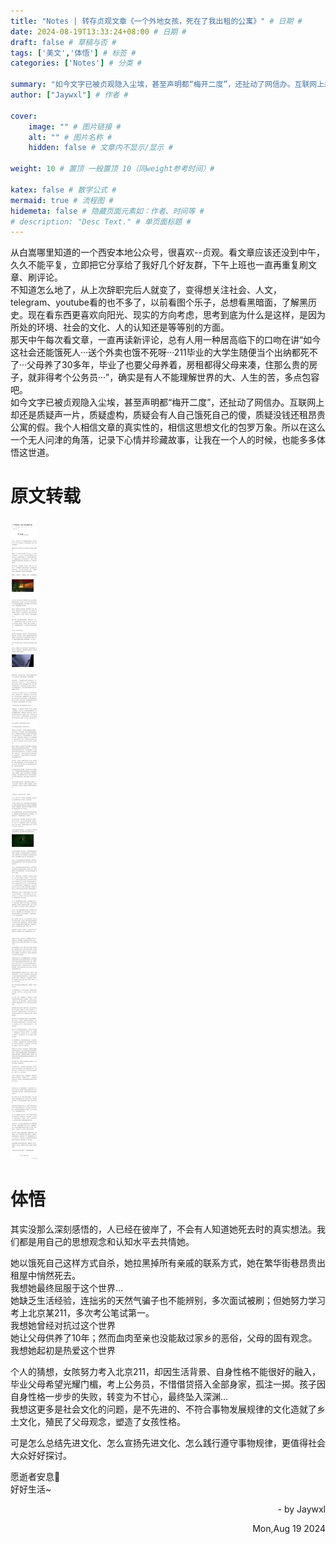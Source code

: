 ```yaml
---
title: "Notes | 转存贞观文章《一个外地女孩，死在了我出租的公寓》" # 日期 #
date: 2024-08-19T13:33:24+08:00 # 日期 #
draft: false # 草稿与否 #
tags: ['美文','体悟'] # 标签 #
categories: ['Notes'] # 分类 #

summary: "如今文字已被贞观隐入尘埃，甚至声明都“梅开二度”，还扯动了网信办。互联网上却还是质疑声一片，质疑虚构，质疑会有人自己饿死自己的傻，质疑没钱还租昂贵公寓的假。我个人相信文章的真实性的，相信这思想文化的包罗万象。所以在这么一个无人问津的角落，记录下心情并珍藏故事，让我在一个人的时候，也能多多体悟这世道。" # 文章简介 #
author: ["Jaywxl"] # 作者 #

cover:
    image: "" # 图片链接 #
    alt: "" # 图片名称 #
    hidden: false # 文章内不显示/显示 #

weight: 10 # 置顶 一般置顶 10（同weight参考时间）#

katex: false # 数学公式 #
mermaid: true # 流程图 #
hidemeta: false # 隐藏页面元素如：作者、时间等 #
# description: "Desc Text." # 单页面标题 #
---
```


从白嵩哪里知道的一个西安本地公众号，很喜欢--贞观。看文章应该还没到中午，久久不能平复，立即把它分享给了我好几个好友群，下午上班也一直再重复刷文章、刷评论。  
不知道怎么地了，从上次辞职完后人就变了，变得想关注社会、人文，telegram、youtube看的也不多了，以前看图个乐子，总想看黑暗面，了解黑历史。现在看东西更喜欢向阳光、现实的方向考虑，思考到底为什么是这样，是因为所处的环境、社会的文化、人的认知还是等等别的方面。  
那天中午每次看文章，一直再读新评论，总有人用一种居高临下的口吻在讲“如今这社会还能饿死人···送个外卖也饿不死呀···211毕业的大学生随便当个出纳都死不了···父母养了30多年，毕业了也要父母养着，房租都得父母来凑，住那么贵的房子，就非得考个公务员···”，确实是有人不能理解世界的大、人生的苦，多点包容吧。  
如今文字已被贞观隐入尘埃，甚至声明都“梅开二度”，还扯动了网信办。互联网上却还是质疑声一片，质疑虚构，质疑会有人自己饿死自己的傻，质疑没钱还租昂贵公寓的假。我个人相信文章的真实性的，相信这思想文化的包罗万象。所以在这么一个无人问津的角落，记录下心情并珍藏故事，让我在一个人的时候，也能多多体悟这世道。

# 原文转载
<img src='/img_waidinvhai/image.png' title='贞观原文'>

# 体悟
其实没那么深刻感悟的，人已经在彼岸了，不会有人知道她死去时的真实想法。我们都是用自己的思想观念和认知水平去共情她。


她以饿死自己这样方式自杀，她拉黑掉所有亲戚的联系方式，她在繁华街巷昂贵出租屋中悄然死去。  
我想她最终屈服于这个世界...  
她缺乏生活经验，连拙劣的天然气骗子也不能辨别，多次面试被刷；但她努力学习考上北京某211，多次考公笔试第一。  
我想她曾经对抗过这个世界  
她让父母供养了10年；然而血肉至亲也没能敌过家乡的恶俗，父母的固有观念。  
我想她起初是热爱这个世界  


个人的猜想，女陔努力考入北京211，却因生活背景、自身性格不能很好的融入，毕业父母希望光耀门楣，考上公务员，不惜借贷搭入全部身家，孤注一掷。孩子因自身性格一步步的失败，转变为不甘心，最终坠入深渊...  
我想这更多是社会文化的问题，是不先进的、不符合事物发展规律的文化造就了乡土文化，殖民了父母观念，塑造了女孩性格。


可是怎么总结先进文化、怎么宣扬先进文化、怎么践行遵守事物规律，更值得社会大众好好探讨。


愿逝者安息🙏  
好好生活~

<p align="right" > - by Jaywxl</p>
<p align="right" > Mon,Aug 19 2024 </p>